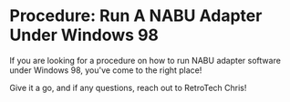 # Procedure: Run A NABU Adapter Under Windows 98

If you are looking for a procedure on how to run NABU adapter software under Windows 98, you've come to the right place!

Give it a go, and if any questions, reach out to RetroTech Chris!